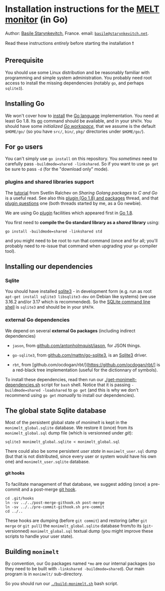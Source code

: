 # Installation instructions for the [MELT monitor](http://github.com/bstarynk/monimelt) (in Go)


Author: [Basile Starynkevitch](http://starynkevitch.net/Basile/), France.
email: [`basile@starynkevitch.net`](mailto:basile@starynkevitch.net).


Read these instructions *entirely* before starting the installation :exclamation: 

## Prerequisite

You should use some Linux distribution and be reasonably familiar with
programming and simple system administration. You probably need root
access to install the missing dependencies (notably `go`, and perhaps
`sqlite3`).

## Installing Go

We won't cover how to [install](https://golang.org/doc/install) the
[Go language](http//golang.org/doc/) implementation. You need at least
Go 1.8. Its [go](https://golang.org/cmd/go/) command should be
available, and in your `$PATH`. You should have some *initialized [Go
workspace](https://golang.org/doc/code.html#Workspaces)*, that we
assume is the default `$HOME/go/` (so you have `src/`, `bin/`, `pkg/`
directories under `$HOME/go/`).


## For `go` users

You can't simply use `go install` on this repository. You *sometimes*
need to carefully pass `-buildmode=shared -linkshared`. So if you want
to use `go get` be sure to pass `-d` (for the "download only" mode).



### plugins and shared libraries support

The
[tutorial](http://blog.ralch.com/tutorial/golang-sharing-libraries/)
from Svetlin Ralchev on *Sharing Golang packages to C and Go* is a
useful read. See also this [plugin (Go 1.8) and
packages](https://groups.google.com/forum/#!topic/golang-nuts/IKh1BqrNoxI)
thread, and that [plugin
questions](https://groups.google.com/forum/#!topic/golang-nuts/swTLZyP5QK8)
one (both threads started by me, as a Go newbie).

We are using Go [plugin](https://tip.golang.org/pkg/plugin/) facilities which appeared first in [Go 1.8](https://tip.golang.org/doc/go1.8).

You first need to **compile the Go standard library as a *shared*
library** using:

    go install -buildmode=shared -linkshared std

and you might need to be root to run that command (once and for all;
you'll probably need to re-issue that command when upgrading your `go`
compiler tool).


## Installing our dependencies


### Sqlite

You should have installed [sqlite3](http://sqlite.org/) - in
development form (e.g. run as root `apt-get install sqlite3
libsqlite3-dev` on Debian like systems) (we use 3.16.2 and/or 3.17 which
is recommended). So the [SQLite command line
shell](http://sqlite.org/cli.html) is `sqlite3` and should be in your
`$PATH`.

### external Go dependencies

We depend on several **external Go packages** (including indirect
dependencies)

+ `jason`, from [github.com/antonholmquist/jason](https://github.com/antonholmquist/jason), for JSON things.

+ `go-sqlite3`, from [github.com/mattn/go-sqlite3](https://github.com/mattn/go-sqlite3), is an [Sqlite3](http://sqlite.org/) driver.

+ `rbt`, from
[github.com/ocdogan/rbt/](https://github.com/ocdogan/rbt/]
is a red-black tree implementation (useful for the dictionnary of
symbols).

To install these dependencies, read then run our
[./get-monimelt-dependencies.sh](./get-monimelt-dependencies.sh) script
for `bash` shell. Notice that it is passing `-buildmode=shared
-loadshared` to `go get` (and this is why we don't recommend using `go
get` *manually* to install our dependencies).


## The global state Sqlite database

Most of the persistent global state of *monimelt* is kept in the
`monimelt_global.sqlite` database. We restore it (once) from its
`monimelt_global.sql` dump file (which is versionned under *git*):

    sqlite3 monimelt_global.sqlite < monimelt_global.sql

There could also be some persistent *user state* in
`monimelt_user.sql` dump (but that is not distributed, since every
user or system would have his own one) and `monimelt_user.sqlite`
database.

#### git hooks

To facilitate management of that database, we suggest adding (once) a
pre-commit and a post-merge [git
hook](https://git-scm.com/book/it/v2/Customizing-Git-Git-Hooks).

    cd .git/hooks
    ln -sv ../../post-merge-githook.sh post-merge
    ln -sv ../../pre-commit-githook.sh pre-commit
    cd ../..

These hooks are dumping (before `git commit`) and restoring (after
`git merge` or `git pull`) the `monimelt_global.sqlite` database
from/to its (`git`-versionned) `monimelt_global.sql` textual dump (you
might improve these scripts to handle your user state).


## Building `monimelt`

By convention, our Go packages named `*mo` are our internal packages
(so they need to be built with `-linkshared -buildmode=shared`). Our
main program is in `monimelt/` sub-directory.


So you should run our [`./build-monimelt.sh`](./build-monimelt.sh)
bash script.